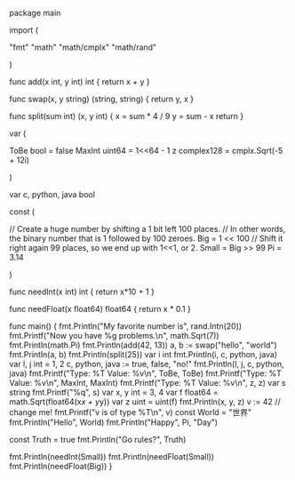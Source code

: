 package main

import (

 "fmt"
 "math"
 "math/cmplx"
 "math/rand"

)

 func add(x int, y int) int {
  return x + y
 }

 func swap(x, y string) (string, string) {
  return y, x
 }

 func split(sum int) (x, y int) {
  x = sum * 4 / 9
  y = sum - x
  return
 }

var (

 ToBe   bool       = false
 MaxInt uint64     = 1<<64 - 1
 z      complex128 = cmplx.Sqrt(-5 + 12i)

)

var c, python, java bool

const (

 // Create a huge number by shifting a 1 bit left 100 places.
 // In other words, the binary number that is 1 followed by 100 zeroes.
 Big = 1 << 100
 // Shift it right again 99 places, so we end up with 1<<1, or 2.
 Small = Big >> 99
 Pi    = 3.14

)

func needInt(x int) int { return x*10 + 1 }

 func needFloat(x float64) float64 {
  return x * 0.1
 }

 func main() {
  fmt.Println("My favorite number is", rand.Intn(20))
  fmt.Printf("Now you have %g problems.\n", math.Sqrt(7))
  fmt.Println(math.Pi)
  fmt.Println(add(42, 13))
  a, b := swap("hello", "world")
  fmt.Println(a, b)
  fmt.Println(split(25))
  var i int
  fmt.Println(i, c, python, java)
  var l, j int = 1, 2
  c, python, java := true, false, "no!"
  fmt.Println(l, j, c, python, java)
  fmt.Printf("Type: %T Value: %v\n", ToBe, ToBe)
  fmt.Printf("Type: %T Value: %v\n", MaxInt, MaxInt)
  fmt.Printf("Type: %T Value: %v\n", z, z)
  var s string
  fmt.Printf("%q", s)
  var x, y int = 3, 4
  var f float64 = math.Sqrt(float64(x*x + y*y))
  var z uint = uint(f)
  fmt.Println(x, y, z)
  v := 42 // change me!
  fmt.Printf("v is of type %T\n", v)
  const World = "世界"
  fmt.Println("Hello", World)
  fmt.Println("Happy", Pi, "Day")

  const Truth = true
  fmt.Println("Go rules?", Truth)

  fmt.Println(needInt(Small))
  fmt.Println(needFloat(Small))
  fmt.Println(needFloat(Big))
 }


